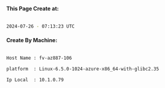 
   
#### This Page Create at:

```bash

2024-07-26 - 07:13:23 UTC

```

#### Create By Machine:

```bash

Host Name : fv-az887-106

platform  : Linux-6.5.0-1024-azure-x86_64-with-glibc2.35

Ip Local  : 10.1.0.79

```

